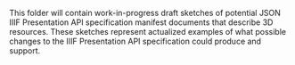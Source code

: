 This folder will contain work-in-progress draft sketches of potential JSON IIIF Presentation API specification manifest documents that describe 3D resources. These sketches represent actualized examples of what possible changes to the IIIF Presentation API specification could produce and support.  